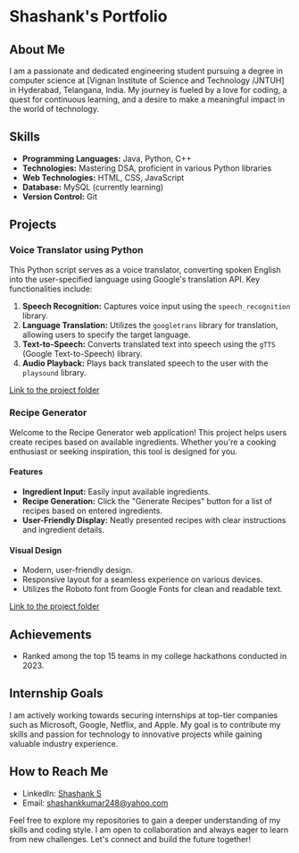 # Shashank's Portfolio

## About Me

I am a passionate and dedicated engineering student pursuing a degree in computer science at [Vignan Institute of Science and Technology /JNTUH] in Hyderabad, Telangana, India. My journey is fueled by a love for coding, a quest for continuous learning, and a desire to make a meaningful impact in the world of technology.

## Skills

- **Programming Languages:** Java, Python, C++
- **Technologies:** Mastering DSA, proficient in various Python libraries
- **Web Technologies:** HTML, CSS, JavaScript
- **Database:** MySQL (currently learning)
- **Version Control:** Git

## Projects

### Voice Translator using Python

This Python script serves as a voice translator, converting spoken English into the user-specified language using Google's translation API. Key functionalities include:

1. **Speech Recognition:** Captures voice input using the `speech_recognition` library.
2. **Language Translation:** Utilizes the `googletrans` library for translation, allowing users to specify the target language.
3. **Text-to-Speech:** Converts translated text into speech using the `gTTS` (Google Text-to-Speech) library.
4. **Audio Playback:** Plays back translated speech to the user with the `playsound` library.

[Link to the project folder](./Translator)

### Recipe Generator

Welcome to the Recipe Generator web application! This project helps users create recipes based on available ingredients. Whether you're a cooking enthusiast or seeking inspiration, this tool is designed for you.

#### Features

- **Ingredient Input:** Easily input available ingredients.
- **Recipe Generation:** Click the "Generate Recipes" button for a list of recipes based on entered ingredients.
- **User-Friendly Display:** Neatly presented recipes with clear instructions and ingredient details.

#### Visual Design

- Modern, user-friendly design.
- Responsive layout for a seamless experience on various devices.
- Utilizes the Roboto font from Google Fonts for clean and readable text.

[Link to the project folder](./Recipe-generator)

## Achievements

- Ranked among the top 15 teams in my college hackathons conducted in 2023.

## Internship Goals

I am actively working towards securing internships at top-tier companies such as Microsoft, Google, Netflix, and Apple. My goal is to contribute my skills and passion for technology to innovative projects while gaining valuable industry experience.

## How to Reach Me

- LinkedIn: [Shashank S](https://www.linkedin.com/in/shashank-248s/)
- Email: shashankkumar248@yahoo.com

Feel free to explore my repositories to gain a deeper understanding of my skills and coding style. I am open to collaboration and always eager to learn from new challenges. Let's connect and build the future together!
